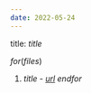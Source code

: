```yaml
---
date: 2022-05-24
---
```


title: $title$

$for(files)$
1. $title$ - <a href="$url$">$url$</a>
$endfor$